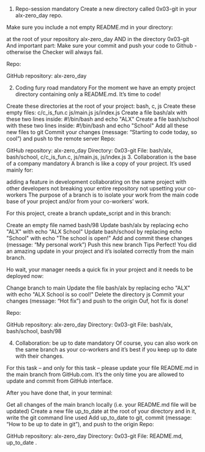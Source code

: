 1. Repo-session
mandatory
Create a new directory called 0x03-git in your alx-zero_day repo.

Make sure you include a not empty README.md in your directory:

at the root of your repository alx-zero_day
AND in the directory 0x03-git
And important part: Make sure your commit and push your code to Github - otherwise the Checker will always fail.

Repo:

GitHub repository: alx-zero_day

2. Coding fury road
mandatory
For the moment we have an empty project directory containing only a README.md. It’s time to code!

Create these directories at the root of your project: bash, c, js
Create these empty files:
c/c_is_fun.c
js/main.js
js/index.js
Create a file bash/alx with these two lines inside: #!/bin/bash and echo "ALX"
Create a file bash/school with these two lines inside: #!/bin/bash and echo "School"
Add all these new files to git
Commit your changes (message: “Starting to code today, so cool”) and push to the remote server
Repo:

GitHub repository: alx-zero_day
Directory: 0x03-git
File: bash/alx, bash/school, c/c_is_fun.c, js/main.js, js/index.js
3. Collaboration is the base of a company
mandatory
A branch is like a copy of your project. It’s used mainly for:

adding a feature in development
collaborating on the same project with other developers
not breaking your entire repository
not upsetting your co-workers
The purpose of a branch is to isolate your work from the main code base of your project and/or from your co-workers’ work.

For this project, create a branch update_script and in this branch:

Create an empty file named bash/98
Update bash/alx by replacing echo "ALX" with echo "ALX School"
Update bash/school by replacing echo "School" with echo "The school is open!"
Add and commit these changes (message: “My personal work”)
Push this new branch Tips
Perfect! You did an amazing update in your project and it’s isolated correctly from the main branch.

Ho wait, your manager needs a quick fix in your project and it needs to be deployed now:

Change branch to main
Update the file bash/alx by replacing echo "ALX" with echo "ALX School is so cool!"
Delete the directory js
Commit your changes (message: “Hot fix”) and push to the origin
Ouf, hot fix is done!

Repo:

GitHub repository: alx-zero_day
Directory: 0x03-git
File: bash/alx, bash/school, bash/98

4. Collaboration: be up to date
mandatory
Of course, you can also work on the same branch as your co-workers and it’s best if you keep up to date with their changes.

For this task – and only for this task – please update your file README.md in the main branch from GitHub.com. It’s the only time you are allowed to update and commit from GitHub interface.

After you have done that, in your terminal:

Get all changes of the main branch locally (i.e. your README.md file will be updated)
Create a new file up_to_date at the root of your directory and in it, write the git command line used
Add up_to_date to git, commit (message: “How to be up to date in git”), and push to the origin
Repo:

GitHub repository: alx-zero_day
Directory: 0x03-git
File: README.md, up_to_date
.
